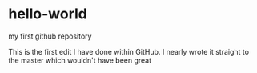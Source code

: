 # hello-world
my first github repository

This is the first edit I have done within GitHub. I nearly wrote it straight to the master which wouldn't have been great
